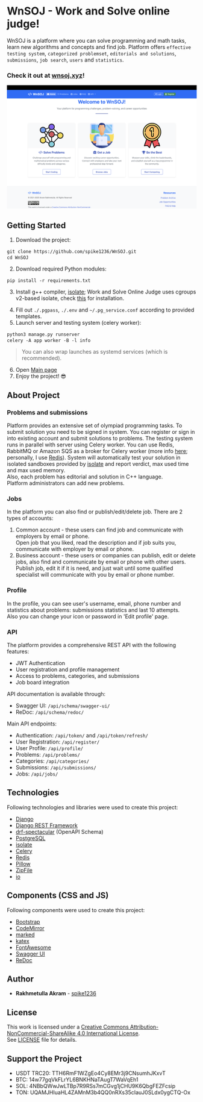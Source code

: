 # WnSOJ - Work and Solve online judge! 
WnSOJ is a platform where you can solve programming and math tasks, learn new algorithms and concepts and find job. Platform offers `effective testing system`, `categorized problemset`, `editorials and solutions`, `submissions`, `job search`, `users` and `statistics`.

### Check it out at [wnsoj.xyz](https://wnsoj.xyz)!

![Main Page](https://github.com/spike1236/WnSOJ/blob/main/readme_screenshots/screenshot_1.png)

## Getting Started
1. Download the project:
```shell
git clone https://github.com/spike1236/WnSOJ.git
cd WnSOJ
```
2. Download required Python modules:
```shell
pip install -r requirements.txt
```
3. Install g++ compiler, [isolate](https://github.com/ioi/isolate); Work and Solve Online Judge uses cgroups v2-based isolate, check [this](https://askubuntu.com/questions/1469526/how-can-i-turn-on-cgroup-v2-cpu-controller-on-modern-ubuntu) for installation.
<!-- 4. Watch the [video](https://youtu.be/WXRyMGD6RH8) to learn more about project; -->
4. Fill out `./.pgpass`, `./.env` and `~/.pg_service.conf` according to provided templates.
5. Launch server and testing system (celery worker):
```shell
python3 manage.py runserver
celery -A app worker -B -l info
```
> You can also wrap launches as systemd services (which is recommended).

6. Open [Main page](http://127.0.0.1:8000)
7. Enjoy the project! :sunglasses:

## About Project
### Problems and submissions
Platform provides an extensive set of olympiad programming tasks. To submit solution you need to be signed in system. You can register or sign in into existing account and submit solutions to problems. The testing system runs in parallel with server using Celery worker. You can use Redis, RabbitMQ or Amazon SQS as a broker for Celery worker (more info [here](https://docs.celeryq.dev/en/stable/getting-started/backends-and-brokers); personally, I use [Redis](https://redis.io/)).
System will automatically test your solution in isolated sandboxes provided by [isolate](https://github.com/ioi/isolate) and report verdict, max used time and max used memory.\
Also, each problem has editorial and solution in C++ language.\
Platform administrators can add new problems.
### Jobs
In the platform you can also find or publish/edit/delete job.
There are 2 types of accounts:
1. Common account - these users can find job and communicate with employers by email or phone.\
   Open job that you liked, read the description and if job suits you, communicate with employer by email or phone.
2. Business account - these users or companies can publish, edit or delete jobs, also find and communicate by email or phone with other users.\
   Publish job, edit it if it is need, and just wait until some qualified specialist will communicate with you by email or phone number.
### Profile
In the profile, you can see user's username, email, phone number and statistics about problems: submissions statistics and last 10 attempts.\
Also you can change your icon or password in 'Edit profile' page.
### API
The platform provides a comprehensive REST API with the following features:
- JWT Authentication
- User registration and profile management
- Access to problems, categories, and submissions
- Job board integration

API documentation is available through:
- Swagger UI: `/api/schema/swagger-ui/`
- ReDoc: `/api/schema/redoc/`

Main API endpoints:
- Authentication: `/api/token/` and `/api/token/refresh/`
- User Registration: `/api/register/`
- User Profile: `/api/profile/`
- Problems: `/api/problems/`
- Categories: `/api/categories/`
- Submissions: `/api/submissions/`
- Jobs: `/api/jobs/`

## Technologies
Following technologies and libraries were used to create this project:
* [Django](https://www.djangoproject.com)
* [Django REST Framework](https://www.django-rest-framework.org)
* [drf-spectacular](https://drf-spectacular.readthedocs.io/) (OpenAPI Schema)
* [PostgreSQL](https://www.postgresql.org)
* [isolate](https://github.com/ioi/isolate)
* [Celery](https://docs.celeryq.dev/en/stable)
* [Redis](https://redis.io)
* [Pillow](https://pillow.readthedocs.io/en/stable)
* [ZipFile](https://docs.python.org/3/library/zipfile.html)
* [io](https://docs.python.org/3/library/io.html)
## Components (CSS and JS)
Following components were used to create this project:
* [Bootstrap](https://getbootstrap.com)
* [CodeMirror](https://codemirror.net)
* [marked](https://marked.js.org)
* [katex](https://katex.org)
* [FontAwesome](https://fontawesome.com)
* [Swagger UI](https://swagger.io/tools/swagger-ui/)
* [ReDoc](https://redocly.github.io/redoc/)

## Author
* **Rakhmetulla Akram** - [spike1236](https://github.com/spike1236)
## License
This work is licensed under a [Creative Commons Attribution-NonCommercial-ShareAlike 4.0 International License](https://creativecommons.org/licenses/by-nc-sa/4.0).\
See [LICENSE](https://github.com/spike1236/WnSOJ/blob/main/LICENSE.md) file for details.

## Support the Project

- USDT TRC20: TTH6RmF1WZgEo4Cy8EMr3j9CNsumhJKxvT
- BTC: 14w77gqVkFLrYL6BNKHNaTAugT7WaVqEh1
- SOL: 4NBbQWwJwLTBp7R9RSs7mCGvg1jCHU9K6QbgFEZFcsip
- TON: UQAMJHIuaHL4ZAMnM3b4QQ0nRXs35cIauJ0SLdx0ygCTQ-Ox
